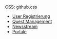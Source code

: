 CSS: github.css 

* [User Registrierung](https://github.com/qeevee/GQ_Specification/wiki/User-Registrierung)
* [Quest Management](https://github.com/qeevee/GQ_Specification/wiki/Quest-Management)
* [Newsstream](https://github.com/qeevee/GQ_Specification/wiki/Newsstream)
* [Portale](https://github.com/qeevee/GQ_Specification/wiki/Portale)